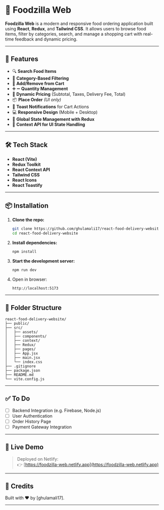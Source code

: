 # 🍔 Foodzilla Web

**Foodzilla Web** is a modern and responsive food ordering application built using **React**, **Redux**, and **Tailwind CSS**. It allows users to browse food items, filter by categories, search, and manage a shopping cart with real-time feedback and dynamic pricing.

---

## 🚀 Features

- 🔍 **Search Food Items**
- 🧾 **Category-Based Filtering**
- 🛒 **Add/Remove from Cart**
- ➕ ➖ **Quantity Management**
- 💸 **Dynamic Pricing** (Subtotal, Taxes, Delivery Fee, Total)
- 📦 **Place Order** *(UI only)*
- 🔔 **Toast Notifications** for Cart Actions
- 💻 **Responsive Design** (Mobile + Desktop)
- 🧠 **Global State Management with Redux**
- 🌿 **Context API for UI State Handling**

---

## 🛠️ Tech Stack

- **React (Vite)**
- **Redux Toolkit**
- **React Context API**
- **Tailwind CSS**
- **React Icons**
- **React Toastify**

---

## 📦 Installation

1. **Clone the repo:**
   ```bash
   git clone https://github.com/ghulamali17/react-food-delivery-website
   cd react-food-delivery-website
   ```

2. **Install dependencies:**
   ```bash
   npm install
   ```

3. **Start the development server:**
   ```bash
   npm run dev
   ```

4. Open in browser:
   ```
   http://localhost:5173
   ```

---

## 📁 Folder Structure

```
react-food-delivery-website/
├── public/
├── src/
│   ├── assets/
│   ├── components/
│   ├── context/
│   ├── Redux/
│   ├── pages/
│   ├── App.jsx
│   ├── main.jsx
│   └── index.css
├── .gitignore
├── package.json
├── README.md
└── vite.config.js
```

---

## ✅ To Do

- [ ] Backend Integration (e.g. Firebase, Node.js)
- [ ] User Authentication
- [ ] Order History Page
- [ ] Payment Gateway Integration

---

## 🔗 Live Demo

> Deployed on Netlify:  
> 👉 [https://foodzilla-web.netlify.app](https://foodzilla-web.netlify.app)

---

## 🙌 Credits

Built with ❤️ by [ghulamali17].

---

